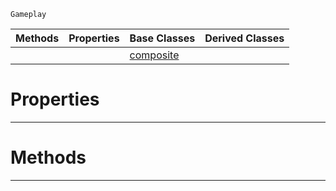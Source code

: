  `Gameplay`

|Methods|Properties|Base Classes|Derived Classes|
|---|---|---|---|
| | |[composite](https://github.com/ZilchEngine/ZilchDocs/blob/master/code_reference/class_reference/composite.md)| |


 #  Properties


---  
 #  Methods


---  
 

 